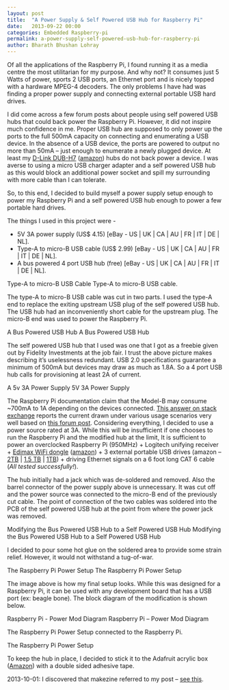 ```yaml
---
layout: post
title:  "A Power Supply & Self Powered USB Hub for Raspberry Pi"
date:   2013-09-22 00:00
categories: Embedded Raspberry-pi
permalink: a-power-supply-self-powered-usb-hub-for-raspberry-pi
author: Bharath Bhushan Lohray
---
```

Of all the applications of the Raspberry Pi, I found running it as a media centre the most utilitarian for my purpose. And why not? It consumes just 5 Watts of power, sports 2 USB ports, an Ethernet port and is nicely topped with a hardware MPEG-4 decoders. The only problems I have had was finding a proper power supply and connecting external portable USB hard drives.

I did come across a few forum posts about people using self powered USB hubs that could back power the Raspberry Pi. However, it did not inspire much confidence in me. Proper USB hub are supposed to only power up the ports to the full 500mA capacity on connecting and enumerating a USB device. In the absence of a USB device, the ports are powered to output no more than 50mA – just enough to enumerate a newly plugged device. At least my [D-Link DUB-H7](http://www.dlink.com/us/en/home-solutions/connect/usb/dub-h7-7-port-usb-2-0-hub) ([amazon][AMZN_USBHUB]) hubs do not back power a device. I was averse to using a micro USB charger adapter and a self powered USB hub as this would block an additional power socket and spill my surrounding with more cable than I can tolerate.

So, to this end, I decided to build myself a power supply setup enough to power my Raspberry Pi and a self powered USB hub enough to power a few portable hard drives.


The things I used in this project were -

* 5V 3A power supply (US$ 4.15) [eBay - US | UK | CA | AU | FR | IT | DE | NL].
* Type-A to micro-B USB cable (US$ 2.99) [eBay - US | UK | CA | AU | FR | IT | DE | NL].
* A bus powered 4 port USB hub (free) [eBay - US | UK | CA | AU | FR | IT | DE | NL].

Type-A to micro-B USB Cable
Type-A to micro-B USB cable.

The type-A to micro-B USB cable was cut in two parts. I used the type-A end to replace the exiting upstream USB plug of the self powered USB hub. The USB hub had an inconveniently  short cable for the upstream plug. The micro-B end was used to power the Raspberry Pi.

A Bus Powered USB Hub
A Bus Powered USB Hub

The self powered USB hub that I used was one that I got as a freebie given out by Fidelity Investments at the job fair. I trust the above picture makes describing it’s uselessness redundant. USB 2.0 specifications guarantee a minimum of 500mA but devices may draw as much as 1.8A. So a 4 port USB hub calls for provisioning at least 2A of current.

A 5v 3A Power Supply
5V 3A Power Supply

The Raspberry Pi documentation claim that the Model-B may consume ~700mA to 1A depending on the devices connected.  [This answer on stack exchange](http://raspberrypi.stackexchange.com/a/1183/1562) reports the current drawn under various usage scenarios very well based on [this forum post](http://www.raspberrypi.org/phpBB3/viewtopic.php?f=63&t=6050&start=50). Considering everything, I decided to use a power source rated at 3A. While this will be insufficient if one chooses to run the Raspberry Pi and the modified hub at the limit, It is sufficient to power an overclocked  Raspberry Pi (950MHz) + Logitech unifying receiver + [Edimax WiFi dongle](http://www.edimax.com/en/produce_detail.php?pd_id=347&pl1_id=1) ([amazon][AMZN_EDIMAX]) + 3 external portable USB drives (amazon – [2TB][AMZN_D2TB] | [1.5 TB][AMZN_D1_5TB] | [1TB][AMZN_D1TB])  + driving Ethernet signals on a 6 foot long CAT 6 cable  (*All tested successfully!*).

 The hub initially had a jack which was de-soldered and removed. Also the barrel connector of the power supply above is unnecessary. It was cut off and  the power source was connected to the micro-B end of the previously cut cable. The point of connection of the two cables was soldered into the PCB of the self powered USB hub at the point from where the power jack was removed.

Modifying the Bus Powered USB Hub to a Self Powered USB Hub
Modifying the Bus Powered USB Hub to a Self Powered USB Hub

I decided to pour some hot glue on the soldered area to provide some strain relief. However, it would not withstand a tug-of-war.

The Raspberry Pi Power Setup
The Raspberry Pi Power Setup

The image above is how my final setup looks. While this was designed for a Raspberry Pi, it can be used with any development board that has a USB port (ex: beagle bone). The block diagram of the modification is shown below.

Raspberry Pi - Power Mod Diagram
Raspberry Pi – Power Mod Diagram

The Raspberry Pi Power Setup connected to the Raspberry Pi.

The Raspberry Pi Power Setup

To keep the hub in place, I decided to stick it to the Adafruit acrylic box ([Amazon][AMZN_PIBOX]) with a double sided adhesive tape.

2013-10-01: I discovered that makezine referred to my post – [see this](http://makezine.com/2013/09/30/usb-hub-powers-the-pi-and-its-peripherals/).

[AMZN_D1_5TB]: http://www.amazon.com/gp/product/B00847V9Z6/ref=as_li_tf_tl?ie=UTF8&camp=1789&creative=9325&creativeASIN=B00847V9Z6&linkCode=as2&tag=karyashala-20
[AMZN_D2TB]: http://www.amazon.com/gp/product/B00ARJD56K/ref=as_li_tf_tl?ie=UTF8&camp=1789&creative=9325&creativeASIN=B00ARJD56K&linkCode=as2&tag=karyashala-20
[AMZN_D1TB]: http://www.amazon.com/gp/product/B005J7YA3W/ref=as_li_tf_tl?ie=UTF8&camp=1789&creative=9325&creativeASIN=B00847V9Z6&linkCode=as2&tag=karyashala-20
[AMZN_EDIMAX]: http://www.amazon.com/gp/product/B005CLMJLU/ref=as_li_qf_sp_asin_tl?ie=UTF8&camp=1789&creative=9325&creativeASIN=B005CLMJLU&linkCode=as2&tag=karyashala-20
[AMZN_USBHUB]: http://www.amazon.com/gp/product/B00008VFAF/ref=as_li_tf_tl?ie=UTF8&camp=1789&creative=9325&creativeASIN=B00008VFAF&linkCode=as2&tag=karyashala-20
[AMZN_PIBOX]: http://www.amazon.com/gp/product/B00C3VQIYQ/ref=as_li_tf_tl?ie=UTF8&camp=1789&creative=9325&creativeASIN=B00847V9Z6&linkCode=as2&tag=karyashala-20
